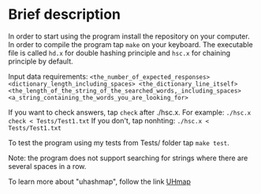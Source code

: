 # Brief description
In order to start using the program install the repository on your computer. In order to compile the program tap `make` on your keyboard. The executable file is called `hd.x` for double hashing principle and `hsc.x` for chaining principle by default.

Input data requirements: `<the_number_of_expected_responses> <dictionary_length_including_spaces> <the_dictionary_line_itself> <the_length_of_the_string_of_the_searched_words,_including_spaces> <a_string_containing_the_words_you_are_looking_for>`

If you want to check answers, tap `check` after ./hsc.x. For example: `./hsc.x check < Tests/Test1.txt`
If you don't, tap nonhting: `./hsc.x < Tests/Test1.txt`

To test the program using my tests from Tests/ folder tap `make test`.

Note: the program does not support searching for strings where there are several spaces in a row.

To learn more about "uhashmap", follow the link [UHmap](https://github.com/UsoltsevI/UHmap)
